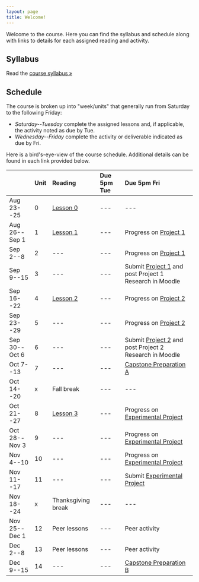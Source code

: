 ```yaml
---
layout: page
title: Welcome!
---
```

Welcome to the course. Here you can find the syllabus and schedule along with links to details for each assigned reading and activity.

## Syllabus

Read the [course syllabus &raquo;](/docs/syllabus.pdf)

## Schedule

The course is broken up into "week/units" that generally run from Saturday to the following Friday:

* *Saturday--Tuesday* complete the assigned lessons and, if applicable, the activity noted as due by Tue.
* *Wednesday--Friday* complete the activity or deliverable indicated as due by Fri.

Here is a bird's-eye-view of the course schedule. Additional details can be found in each link provided below.

|               | Unit | Reading            | Due 5pm Tue | Due 5pm Fri                            |
|---------------|:-----|:-------------------|:------------|:---------------------------------------|
| Aug 23--25    | 0    | [Lesson 0][l0]     | ---         | ---                                    |
| Aug 26--Sep 1 | 1    | [Lesson 1][l1]     | ---         | Progress on [Project 1][p1]            |
| Sep 2--8      | 2    | ---                | ---         | Progress on [Project 1][p1]            |
| Sep 9--15     | 3    | ---                | ---         | Submit [Project 1][p1] and post Project 1 Research in Moodle |
| Sep 16--22    | 4    | [Lesson 2][l2]     | ---         | Progress on [Project 2][p2]            |
| Sep 23--29    | 5    | ---                | ---         | Progress on [Project 2][p2]            |
| Sep 30--Oct 6 | 6    | ---                | ---         | Submit [Project 2][p2] and post Project 2 Research in Moodle |
| Oct 7--13     | 7    | ---                | ---         | [Capstone Preparation A][cp-a]         |
| Oct 14--20    | x    | Fall break         | ---         | ---                                    |
| Oct 21--27    | 8    | [Lesson 3][l3]     | ---         | Progress on [Experimental Project][p3] |
| Oct 28--Nov 3 | 9    | ---                | ---         | Progress on [Experimental Project][p3] |
| Nov 4--10     | 10   | ---                | ---         | Progress on [Experimental Project][p3] |
| Nov 11--17    | 11   | ---                | ---         | Submit [Experimental Project][p3]      |
| Nov 18--24    | x    | Thanksgiving break | ---         | ---                                    |
| Nov 25--Dec 1 | 12   | Peer lessons       | ---         | Peer activity                          |
| Dec 2--8      | 13   | Peer lessons       | ---         | Peer activity                          |
| Dec 9--15     | 14   | ---                | ---         | [Capstone Preparation B][cp-b]         |


[l0]: /lessons/00-introduction.html
[l1]: /lessons/01-github-css-preprocessing.html
[l2]: /lessons/02-handoff-tools.html
[l3]: /lessons/03-experimentation.html

[cp-a]: /activities/cp-a.html
[cp-b]: /activities/cp-b.html
[p1]: /activities/p1.html
[p2]: /activities/p2.html
[p3]: /activities/p3.html
